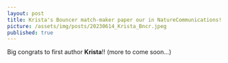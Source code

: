 ```yaml
---
layout: post
title: Krista's Bouncer match-maker paper our in NatureCommunications!
picture: /assets/img/posts/20230614_Krista_Bncr.jpeg
published: true
---
```

Big congrats to first author **Krista**!!
(more to come soon...)
